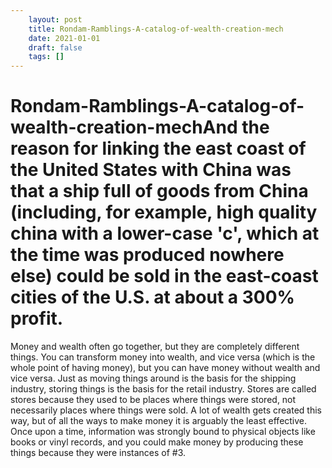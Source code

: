 ```yaml
---
 	layout: post
 	title: Rondam-Ramblings-A-catalog-of-wealth-creation-mech
 	date: 2021-01-01
 	draft: false
 	tags: []
---
```


# Rondam-Ramblings-A-catalog-of-wealth-creation-mechAnd the reason for linking the east coast of the United States with China was that a ship full of goods from China (including, for example, high quality china with a lower-case 'c', which at the time was produced nowhere else) could be sold in the east-coast cities of the U.S. at about a 300% profit.
Money and wealth often go together, but they are completely different things.
You can transform money into wealth, and vice versa (which is the whole point of having money), but you can have money without wealth and vice versa.
Just as moving things around is the basis for the shipping industry, storing things is the basis for the retail industry.
Stores are called stores because they used to be places where things were stored, not necessarily places where things were sold.
A lot of wealth gets created this way, but of all the ways to make money it is arguably the least effective.
Once upon a time, information was strongly bound to physical objects like books or vinyl records, and you could make money by producing these things because they were instances of #3.
